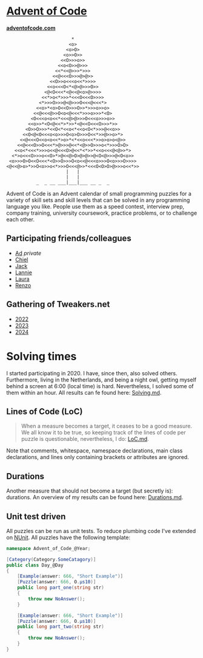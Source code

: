 # [Advent of Code](https://adventofcode.com/)
**[adventofcode.com](https://adventofcode.com)**
    
                            *
                           <o>
                          <o>O>
                         <o>>O>>
                        <<O>>>o>>
                       <<o<O>>@>>>
                      <<*<<@>>>*>>>
                     <<@<<<O>>>@>@>>
                    <<O>>o<<<o<<*>>>>
                   <<o<<<O<*<@>@>>>O>>
                  <@<O<<<*<@<<@<o>@>>>>
                 <<*>o<*>>>*<<<O<<<O>>>>
                <*>>>O>>>@<@>>>O<<<@<<<*>
               <<o>*<o>O<<O>>>O>>*>>>o>>o>
              <<@<<<@>>O<o<@<<<*>>>o>>>*<O>
             <O<<<o<o<<*<<<@>@>>>O<<<o>>>o>>
            <<o>>*<O<@<<*>*>>*<@<<O<<<O>>>*>>
           <O>>O>>>*<<O<*<<o<*<<o<O<*>>>@<<o>>
          <<O<@<O<<<o<o>>>O<o>O>>>O<<*>>@>>o>*>
         <<@<<<O<<o<o<<*>o>*<*<<o<<<*>>o>o>o<@>>
        <<@<<<O>>O<<<*>@>>>@<<*<@>>O>>>o<*>>>O>O>
       <<o<*<<<*>>>o<<@<<<O>@<<*<*>>*<<o<<<@<@>>*>
      <*>o<<<O>>>o<<O>*>@<<@>O>@>@>>@<O<@>>>@<O<o>>
     <o>>>O>O<<O<<<*<O>>O>>>O<o<<@<<<o>>>O<o>>>O>>>>
    <@<<@>o>*>>O<o>>o<*>>>O<<<@>>*<<<O<O>O>@>>>o<<*>>
                          |   |
                          |   |
               _  _ __ ___|___|___ __ _  _

Advent of Code is an Advent calendar of small programming puzzles for a variety
of skill sets and skill levels that can be solved in any programming language
you like. People use them as a speed contest, interview prep, company training,
university coursework, practice problems, or to challenge each other.

## Participating friends/colleagues
* [Ad](https://github.com/advdh/AdventOfCode) _private_
* [Chiel](https://github.com/cvooster/advent-of-code)
* [Jack](https://github.com/Sjaaky/advent-of-code)
* [Lannie](https://github.com/lannieligthart/advent_of_code)
* [Laura](https://github.com/LauraXiulan/advent-of-code)
* [Renzo](https://github.com/renzo-baasdam/advent-of-code)

## Gathering of Tweakers.net
* [2022](https://gathering.tweakers.net/forum/list_messages/2160536)
* [2023](https://gathering.tweakers.net/forum/list_messages/2219872)
* [2024](https://gathering.tweakers.net/forum/list_messages/2274266)

# Solving times
I started participating in 2020. I have, since then, also solved others.
Furthermore, living in the Netherlands, and being a night owl, getting myself
behind a screen at 6:00 (local time) is hard. Nevertheless, I solved some of
them within an hour. All results can fe found here:  [Solving.md](Solving.md).

## Lines of Code (LoC)
> When a measure becomes a target, it ceases to be a good measure.
We all know it to be true, so keeping track of the lines of code per puzzle is
questionable, nevertheless, I do: [LoC.md](LoC.md).

Note that comments, whitespace, namespace declarations, main class declarations,
and lines only containing brackets or attributes are ignored.

## Durations
Another measure that should not become a target (but secretly is): durations.
An overview of my results can be found here: [Durations.md](Durations.md).

## Unit test driven
All puzzles can be run as unit tests. To reduce plumbing code I've extended on
[NUnit](https://nunit.org/). All puzzles have the following template:

``` C#
namespace Advent_of_Code_@Year;

[Category(Category.SomeCatagory)]
public class Day_@Day
{
    [Example(answer: 666, "Short Example")]
    [Puzzle(answer: 666, O.μs10)]
    public long part_one(string str)
    {
        throw new NoAnswer();
    }

    [Example(answer: 666, "Short Example")]
    [Puzzle(answer: 666, O.μs10)]
    public long part_two(string str)
    {
        throw new NoAnswer();
    }
}
```
